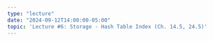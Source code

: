 ```yaml
---
type: "lecture"
date: "2024-09-12T14:00:00-05:00"
topic: 'Lecture #6: Storage - Hash Table Index (Ch. 14.5, 24.5)'
---
```

